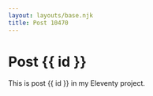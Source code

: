 ```yaml
---
layout: layouts/base.njk
title: Post 10470
---
```


# Post {{ id }}

This is post {{ id }} in my Eleventy project.
